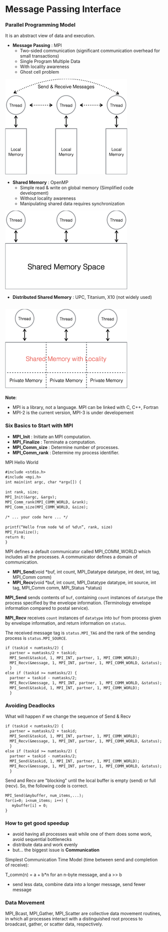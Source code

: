 # Message Passing Interface

### Parallel Programming Model
It is an abstract view of data and execution.
* **Message Passing** : MPI
  * Two-sided communication (significant communication overhead for small transactions)
  * Single Program Multiple Data
  * With locality awareness
  * Ghost cell problem

![image](./image/MP.png)

* **Shared Memory** : OpenMP
  * Simple read & write on global memory (Simplified code development)
  * Without locality awareness
  * Manipulating shared data requires synchronization

![image](./image/SM.png)

* **Distributed Shared Memory** : UPC, Titanium, X10 (not widely used)

![image](./image/DSM.png)
--------------------------------
**Note**:
* MPI is a library, not a language. MPI can be linked with C, C++, Fortran
* MPI-2 is the current version, MPI-3 is under developement

### Six Basics to Start with MPI
* **MPI_Init**      :		 Initiate an MPI computation.
* **MPI_Finalize**  :		 Terminate a computation.
* **MPI_Comm_size** :   Determine number of processes.
* **MPI_Comm_rank** :		 Determine my process identifier.

MPI Hello World
```
#include <stdio.h>
#include <mpi.h>
int main(int argc, char *argv[]) {

int rank, size;
MPI_Init(&argc, &argv); 
MPI_Comm_rank(MPI_COMM_WORLD, &rank); 
MPI_Comm_size(MPI_COMM_WORLD, &size); 

/* ... your code here ... */

printf(“Hello from node %d of %d\n”, rank, size) 
MPI_Finalize();
return 0;
}
```
MPI defines a default communicator called MPI_COMM_WORLD which includes all the processes. A communicator defines a domain of communication.

* **MPI_Send**(void *buf, int count, MPI_Datatype datatype, int dest, int tag, MPI_Comm comm)
* **MPI_Recv**(void *buf, int count, MPI_Datatype datatype, int source, int tag, MPI_Comm comm, MPI_Status *status)

**MPI_Send** sends contents of `buf`, containing `count` instances of `datatype` the process specified by the envelope information. (Terminology envelope information compared to postal service). 

**MPI_Recv** receives `count` instances of `datatype` into `buf` from process given by envelope information, and return information on `status`.

The received message tag is `status.MPI_TAG` and the rank of the sending process is `status.MPI_SOURCE`.
```
if (taskid < numtasks/2) {
  partner = numtasks/2 + taskid;
  MPI_Send(&taskid, 1, MPI_INT, partner, 1, MPI_COMM_WORLD);
  MPI_Recv(&message, 1, MPI_INT, partner, 1, MPI_COMM_WORLD, &status);
  }
else if (taskid >= numtasks/2) {
  partner = taskid - numtasks/2;
  MPI_Recv(&message, 1, MPI_INT, partner, 1, MPI_COMM_WORLD, &status);
  MPI_Send(&taskid, 1, MPI_INT, partner, 1, MPI_COMM_WORLD);
  }
```
### Avoiding Deadlocks
What will happen if we change the sequence of Send & Recv
```
if (taskid < numtasks/2) {
  partner = numtasks/2 + taskid;
  MPI_Send(&taskid, 1, MPI_INT, partner, 1, MPI_COMM_WORLD);
  MPI_Recv(&message, 1, MPI_INT, partner, 1, MPI_COMM_WORLD, &status);
  }
else if (taskid >= numtasks/2) {
  partner = taskid - numtasks/2;
  MPI_Send(&taskid, 1, MPI_INT, partner, 1, MPI_COMM_WORLD);
  MPI_Recv(&message, 1, MPI_INT, partner, 1, MPI_COMM_WORLD, &status);
  }
```
Send and Recv are "blocking" until the local buffer is empty (send) or full (recv). So, the following code is correct.
```
MPI_Send(&mybuffer, num_items,...);
for(i=0; i<num_items; i++) { 
   mybuffer[i] = 0;
}
```
### How to get good speedup
* avoid having all processes wait while one of them does some work, avoid sequential bottlenecks
* distribute data and work evenly
* but... the biggest issue is **Communication**

Simplest Communication Time Model (time between send and completion of receive):

T_comm(n) = a + b*n    for an n-byte message, and a >> b
* send less data, combine data into a longer message, send fewer message

### Data Movement 
MPI_Bcast, MPI_Gather, MPI_Scatter are collective data movement routines, in which all processes interact with a distinguished root process to broadcast, gather, or scatter data, respectively. 
